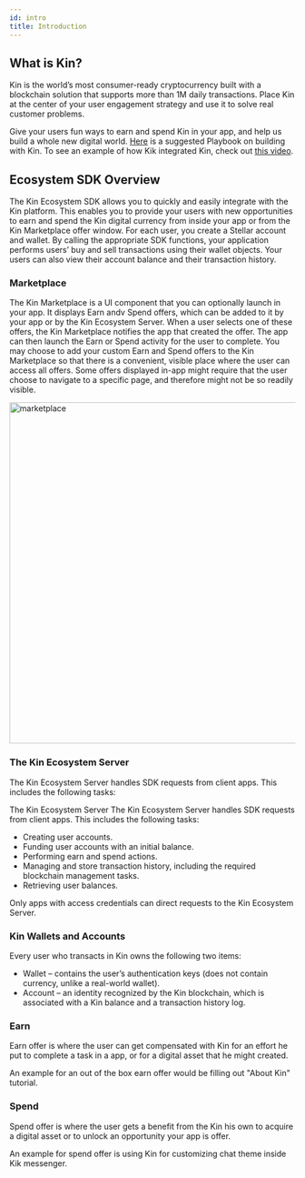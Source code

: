 ```yaml
---
id: intro
title: Introduction
---
```


## What is Kin?

Kin is the world’s most consumer-ready cryptocurrency built with a blockchain solution that supports more than 1M daily transactions. Place Kin at the center of your user engagement strategy and use it to solve real customer problems.

Give your users fun ways to earn and spend Kin in your app, and help us build a whole new digital world. [Here](https://www.kinecosystem.com/prdFiles/lp_dev_dlp_ft_playbook.pdf) is a suggested Playbook on building with Kin. To see an example of how Kik integrated Kin, check out [this video](https://www.youtube.com/watch?v=hzWsLFI2Fnk).

## Ecosystem SDK Overview

The Kin Ecosystem SDK allows you to quickly and easily integrate with the Kin platform. This enables you to provide your users with new opportunities to earn and spend the Kin digital currency from inside your app or from the Kin Marketplace offer window. For each user, you create a Stellar account and wallet. By calling the appropriate SDK functions, your application performs users’ buy and sell transactions using their wallet objects. Your users can also view their account balance and their transaction history.

### Marketplace

The Kin Marketplace is a UI component that you can optionally launch in your app. It displays Earn andv Spend offers, which can be added to it by your app or by the Kin Ecosystem Server. When a user selects one of these offers, the Kin Marketplace notifies the app that created the offer. The app can then launch the Earn or Spend activity for the user to complete. You may choose to add your custom Earn and Spend offers to the Kin Marketplace so that there is a convenient, visible place where the user can access all offers. Some offers displayed in-app might require that the user choose to navigate to a specific page, and therefore might not be so readily visible.

<img src="/kin-ecosystem-sdk-docs/img/marketplace.png" alt="marketplace" height="600px"/>

### The Kin Ecosystem Server

The Kin Ecosystem Server handles SDK requests from client apps. This includes the following tasks:

The Kin Ecosystem Server
The Kin Ecosystem Server handles SDK requests from client apps. This includes the following tasks:

* Creating user accounts.
* Funding user accounts with an initial balance.
* Performing earn and spend actions.
* Managing and store transaction history, including the required blockchain management tasks.
* Retrieving user balances.

Only apps with access credentials can direct requests to the Kin Ecosystem Server.

### Kin Wallets and Accounts

Every user who transacts in Kin owns the following two items:

* Wallet – contains the user’s authentication keys (does not contain currency, unlike a real-world
wallet).
* Account – an identity recognized by the Kin blockchain, which is associated with a Kin balance
and a transaction history log.

### Earn
Earn offer is where the user can get compensated with Kin for an effort he put to complete a task in a app, or for a digital asset that he might created.  

An example for an out of the box earn offer would be filling out "About Kin" tutorial.  

### Spend 
Spend offer is where the user gets a benefit from the Kin his own to acquire a digital asset or to unlock an opportunity your app is offer.  

An example for spend offer is using Kin for customizing chat theme inside Kik messenger.
